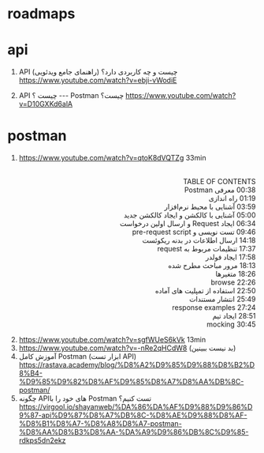 # roadmaps

# api
1) API چیست و چه کاربردی دارد؟ (راهنمای جامع ویدئویی)
https://www.youtube.com/watch?v=ebji-vWodiE

2) API چیست ؟ --- Postman چیست؟
https://www.youtube.com/watch?v=D10GXKd6alA



# postman 
1) https://www.youtube.com/watch?v=qtoK8dVQTZg         33min 
<div style='direction:rtl;'>
<br/>  TABLE OF CONTENTS 
<br/>00:38 معرفی Postman 
<br/> 01:19  راه اندازی
<br/> 03:59   آشنایی با محیط نرم‌افزار
<br/> 05:00   آشنایی با کالکشن و ایجاد کالکشن جدید
<br/> 06:34 ایجاد Request  و ارسال اولین درخواست
<br/>09:46 تست نویسی و pre-request script
<br/>14:18 ارسال اطلاعات در بدنه ریکوئست
<br/>17:37 تنظیمات مربوط به request
<br/>17:58 ایجاد فولدر
<br/>18:13 مرور مباحث مطرح شده
<br/>18:26 متغیرها
<br/>22:26 browse
<br/>22:50 استفاده از تمپلیت های آماده
<br/>25:49 انتشار مستندات
<br/>27:24 response examples
<br/>28:51 ایجاد تیم
<br/>30:45 mocking
</div>




2) https://www.youtube.com/watch?v=sgfWUeS6kVk    13min
3) https://www.youtube.com/watch?v=-nRe2qHCdW8   (بد نیست ببینین)
4) آموزش کامل Postman (ابزار تست API)
https://rastava.academy/blog/%D8%A2%D9%85%D9%88%D8%B2%D8%B4-%D9%85%D9%82%D8%AF%D9%85%D8%A7%D8%AA%DB%8C-postman/
6) چگونه APIهای خود را با Postman تست کنیم؟
https://virgool.io/shayanweb/%DA%86%DA%AF%D9%88%D9%86%D9%87-api%D9%87%D8%A7%DB%8C-%D8%AE%D9%88%D8%AF-%D8%B1%D8%A7-%D8%A8%D8%A7-postman-%D8%AA%D8%B3%D8%AA-%DA%A9%D9%86%DB%8C%D9%85-rdkps5dn2ekz
